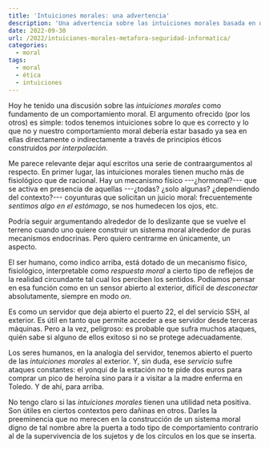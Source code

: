 ```yaml
---
title: 'Intuiciones morales: una advertencia'
description: 'Una advertencia sobre las intuiciones morales basada en una metáfora informática'
date: 2022-09-30
url: /2022/intuiciones-morales-metafora-seguridad-informatica/
categories:
  - moral
tags:
  - moral
  - ética
  - intuiciones
---
```


Hoy he tenido una discusión sobre las _intuiciones morales_ como fundamento de un comportamiento moral. El argumento ofrecido (por los otros) es simple: todos tenemos intuiciones sobre lo que es correcto y lo que no y nuestro comportamiento moral debería estar basado ya sea en ellas directamente o indirectamente a través de principios éticos construidos _por interpolación_.

Me parece relevante dejar aquí escritos una serie de contraargumentos al respecto. En primer lugar, las intuiciones morales tienen mucho más de fisiológico que de racional. Hay un mecanismo físico ---¿hormonal?--- que se activa en presencia de aquellas ---¿todas? ¿solo algunas? ¿dependiendo del contexto?--- coyunturas que solicitan un juicio moral: frecuentemente _sentimos algo en el estómago_, se nos humedecen los ojos, etc.

Podría seguir argumentando alrededor de lo deslizante que se vuelve el terreno cuando uno quiere construir un sistema moral alrededor de puras mecanismos endocrinas. Pero quiero centrarme en únicamente, un aspecto.

El ser humano, como indico arriba, está dotado de un mecanismo físico, fisiológico, interpretable como _respuesta moral_ a cierto tipo de reflejos de la realidad circundante tal cual los perciben los sentidos. Podíamos pensar en esa función como en un sensor abierto al exterior, difícil de _desconectar_ absolutamente, siempre en modo _on_.

Es como un servidor que deja abierto el puerto 22, el del servicio SSH, al exterior. Es útil en tanto que permite acceder a ese servidor desde terceras máquinas. Pero a la vez, peligroso: es probable que sufra muchos ataques, quién sabe si alguno de ellos exitoso si no se protege adecuadamente.

Los seres humanos, en la analogía del servidor, tenemos abierto el puerto de las _intuiciones morales_ al exterior. Y, sin duda, ese _servicio_ sufre ataques constantes: el yonqui de la estación no te pide dos euros para comprar un pico de heroína sino para ir a visitar a la madre enferma en Toledo. Y de ahí, para arriba.

No tengo claro si las _intuiciones morales_ tienen una utilidad neta positiva. Son útiles en ciertos contextos pero dañinas en otros. Darles la preeminencia que no merecen en la construcción de un sistema moral digno de tal nombre abre la puerta a todo tipo de comportamiento contrario al de la supervivencia de los sujetos y de los círculos en los que se inserta.